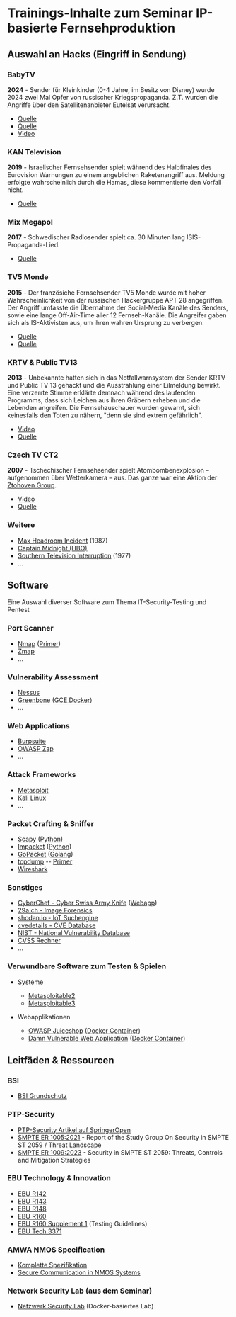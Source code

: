 # Trainings-Inhalte zum Seminar IP-basierte Fernsehproduktion

## Auswahl an Hacks (Eingriff in Sendung)

### BabyTV

**2024** - Sender für Kleinkinder (0-4 Jahre, im Besitz von Disney) wurde 2024 zwei Mal Opfer von russischer Kriegspropaganda. Z.T. wurden die Angriffe über den Satellitenanbieter Eutelsat verursacht.

 - [Quelle](https://www.vrt.be/vrtnws/nl/2024/04/17/telenet-haalt-babytv-tijdelijk-uit-aanbod-na-nieuwe-hacking/)
 - [Quelle](https://nltimes.nl/2024/04/06/cyber-attack-tv-channel-babytv-toddlers-suddenly-exposed-russian-propaganda)
 - [Video](https://www.youtube.com/watch?v=T-92gvrU4Ko)

### KAN Television
**2019** - Israelischer Fernsehsender spielt während des Halbfinales des Eurovision Warnungen zu einem angeblichen Raketenangriff aus. Meldung erfolgte wahrscheinlich durch die Hamas, diese kommentierte den Vorfall nicht.

- [Quelle](https://www.theguardian.com/world/2019/may/15/israeli-tv-eurovision-webcast-hacked-with-fake-missile-alert)

### Mix Megapol
**2017** - Schwedischer Radiosender spielt ca. 30 Minuten lang ISIS-Propaganda-Lied.

- [Quelle](https://www.hackread.com/someone-hacked-swedish-radio-station-play-pro-isis-song/)

### TV5 Monde
**2015** - Der französiche Fernsehsender TV5 Monde wurde mit hoher Wahrscheinlichkeit von der russischen Hackergruppe APT 28 angegriffen. Der Angriff umfasste die Übernahme der Social-Media Kanäle des Senders, sowie eine lange Off-Air-Time aller 12 Fernseh-Kanäle. Die Angreifer gaben sich als IS-Aktivisten aus, um ihren wahren Ursprung zu verbergen.

- [Quelle](http://www.fixsing.com/tv5monde-a-tentative-technical-analysis/)
- [Quelle](https://www.bbc.com/news/technology-37590375) 

### KRTV & Public TV13
**2013** - Unbekannte hatten sich in das Notfallwarnsystem der Sender KRTV und Public TV 13 gehackt und die Ausstrahlung einer Eilmeldung bewirkt. Eine verzerrte Stimme erklärte demnach während des laufenden Programms, dass sich Leichen aus ihren Gräbern erheben und die Lebenden angreifen. Die Fernsehzuschauer wurden gewarnt, sich keinesfalls den Toten zu nähern, "denn sie sind extrem gefährlich".

- [Video](https://youtu.be/irpshMo-H-4)
- [Quelle](https://heise.de/-1802232)

### Czech TV CT2
**2007** - Tschechischer Fernsehsender spielt Atombombenexplosion – aufgenommen über Wetterkamera – aus. Das ganze war eine Aktion der [Ztohoven Group](https://en.wikipedia.org/wiki/Ztohoven).

- [Video](https://youtu.be/ea4eft_3p-I)
- [Quelle](http://www.nytimes.com/2008/01/24/arts/design/24abroad.html)

### Weitere
 - [Max Headroom Incident](https://en.wikipedia.org/wiki/Max_Headroom_signal_hijacking) (1987)
 - [Captain Midnight (HBO)](https://en.wikipedia.org/wiki/Captain_Midnight_broadcast_signal_intrusion)
 - [Southern Television Interruption](https://en.wikipedia.org/wiki/Southern_Television_broadcast_interruption) (1977)
 - ...

## Software

Eine Auswahl diverser Software zum Thema IT-Security-Testing und Pentest

### Port Scanner

- [Nmap](https://nmap.org/) ([Primer](https://danielmiessler.com/study/nmap/))
- [Zmap](https://zmap.io/)
- ...

### Vulnerability Assessment

- [Nessus](https://www.tenable.com/products/nessus-vulnerability-scanner)
- [Greenbone](https://www.greenbone.net/) ([GCE Docker](https://greenbone.github.io/docs/latest/22.4/container/index.html#docker-compose-file))
- ...

### Web Applications

- [Burpsuite](https://portswigger.net/burp)
- [OWASP Zap](https://owasp.org/www-project-zap/)
- ...

### Attack Frameworks

- [Metasploit](https://www.metasploit.com/)
- [Kali Linux](https://www.kali.org)
- ...

### Packet Crafting & Sniffer

- [Scapy](https://scapy.net/) ([Python](https://www.python.org))
- [Impacket](https://github.com/SecureAuthCorp/impacket) ([Python](https://www.python.org))
- [GoPacket](https://github.com/google/gopacket) ([Golang](https://go.dev))
- [tcpdump](https://www.tcpdump.org) -- [Primer](https://danielmiessler.com/study/tcpdump/)
- [Wireshark](https://www.wireshark.org)

### Sonstiges

- [CyberChef - Cyber Swiss Army Knife](https://github.com/gchq/CyberChef) ([Webapp](https://gchq.github.io/CyberChef/))
- [29a.ch - Image Forensics](https://29a.ch/photo-forensics/#forensic-magnifier)
- [shodan.io - IoT Suchengine](https://www.shodan.io)
- [cvedetails - CVE Database](https://www.cvedetails.com)
- [NIST - National Vulnerability Database](https://nvd.nist.gov/vuln)
- [CVSS Rechner](https://www.first.org/cvss/calculator/3.1)
- ...

### Verwundbare Software zum Testen & Spielen

- Systeme
  - [Metasploitable2](https://docs.rapid7.com/metasploit/metasploitable-2/)
  - [Metasploitable3](https://github.com/rapid7/metasploitable3)


- Webapplikationen
  - [OWASP Juiceshop](https://owasp.org/www-project-juice-shop/) ([Docker Container](https://hub.docker.com/r/bkimminich/juice-shop))
  - [Damn Vulnerable Web Application](https://github.com/digininja/DVWA) ([Docker Container](https://hub.docker.com/r/vulnerables/web-dvwa/))

## Leitfäden & Ressourcen

### BSI

- [BSI Grundschutz](https://www.bsi.bund.de/DE/Themen/Unternehmen-und-Organisationen/Standards-und-Zertifizierung/IT-Grundschutz/it-grundschutz_node.html)

### PTP-Security

- [PTP-Security Artikel auf SpringerOpen](https://cybersecurity.springeropen.com/articles/10.1186/s42400-021-00080-y)
- [SMPTE ER 1005:2021](https://f.hubspotusercontent00.net/hubfs/5253154/6e8ed286-8887-480a-8a89-7daac0745644-hs_file_upload-er1004-2021%20(1).pdf) - Report of the Study Group On Security in SMPTE ST 2059 / Threat Landscape
- [SMPTE ER 1009:2023](https://5253154.fs1.hubspotusercontent-na1.net/hubfs/5253154/er1009-2023.pdf) - Security in SMPTE ST 2059: Threats, Controls and Mitigation Strategies


### EBU Technology & Innovation

- [EBU R142](https://tech.ebu.ch/docs/r/r142.pdf)
- [EBU R143](https://tech.ebu.ch/docs/r/r143.pdf)
- [EBU R148](https://tech.ebu.ch/docs/r/r148.pdf)
- [EBU R160](https://tech.ebu.ch/docs/r/r160.pdf)
- [EBU R160 Supplement 1](https://tech.ebu.ch/docs/r/r160s1.pdf) (Testing Guidelines)
- [EBU Tech 3371](https://tech.ebu.ch/docs/tech/tech3371.pdf)


### AMWA NMOS Specification

- [Komplette Spezifikation](https://specs.amwa.tv/nmos/) 
- [Secure Communication in NMOS Systems](https://specs.amwa.tv/bcp-003-01/)


### Network Security Lab (aus dem Seminar)

- [Netzwerk Security Lab](https://github.com/moospit/net-sec-lab) (Docker-basiertes Lab)
